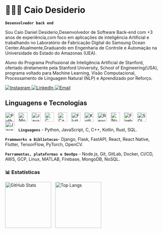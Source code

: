 # 👩🏻‍💻 Caio Desiderio

**`Desenvolvedor back end`**

Sou Caio Daniel Desiderio,Desenvolvedor de Software Back-end com +3 anos de experiência,com foco em aplicações de inteligência Artificial e trabalhando no Laboratório de Fabricação Digital do Samsung Ocean Center.Atualmente,Graduando em Engenharia de Controle e Automação na Universidade do Estado do Amazonas (UEA).

Aluno do Programa Profissional de Inteligência Artificial de Stanford, ofertado diretamente pela Stanford University, School of Engineering(USA), programa voltado para Machine Learning, Visão Computacional, Processamento de Linguagem Natural (NLP) e Aprendizado por Reforço.

<p align="left">
  <a href="https://www.instagram.com/caiodesiderioch/">
    <img alt="Instagram" title="Siga-me no Instagram" src="https://img.shields.io/badge/Instagram-ff69b4?style=for-the-badge&logo=instagram&logoColor=white"/>
  </a>
  <a href="https://www.linkedin.com/in/caiodesiderioch">
    <img alt="LinkedIn" title="Conecte-se comigo no LinkedIn" src="https://img.shields.io/badge/LinkedIn-0A66C2?style=for-the-badge&logo=linkedin&logoColor=white"/>
  </a>
  <a href="mailto:cd.chaves2005@gmail.com">
    <img alt="Email" title="Entre em contato por Email" src="https://img.shields.io/badge/Email-D14836?style=for-the-badge&logo=gmail&logoColor=white"/>
  </a>
</p>

##  Linguagens e Tecnologias

<img align="left" alt="Python" title="Python" width="30px" style="padding-right:10px;" src="https://cdn.jsdelivr.net/gh/devicons/devicon@latest/icons/python/python-original.svg"/>
<img align="left" alt="MongoDB" title="MongoDB" width="30px" style="padding-right:10px;" src="https://cdn.jsdelivr.net/gh/devicons/devicon@latest/icons/mongodb/mongodb-original.svg"/>
<img align="left" alt="JavaScript" title="JavaScript" width="30px" style="padding-right:10px;" src="https://cdn.jsdelivr.net/gh/devicons/devicon@latest/icons/javascript/javascript-original.svg"/>
<img align="left" alt="C" title="C" width="30px" style="padding-right:10px;" src="https://cdn.jsdelivr.net/gh/devicons/devicon@latest/icons/c/c-original.svg"/>
<img align="left" alt="C++" title="C++" width="30px" style="padding-right:10px;" src="https://cdn.jsdelivr.net/gh/devicons/devicon@latest/icons/cplusplus/cplusplus-original.svg"/>
<img align="left" alt="Flutter" title="Flutter" width="30px" style="padding-right:10px;" src="https://cdn.jsdelivr.net/gh/devicons/devicon@latest/icons/flutter/flutter-original.svg"/>
<img align="left" alt="Kotlin" title="Kotlin" width="30px" style="padding-right:10px;" src="https://cdn.jsdelivr.net/gh/devicons/devicon@latest/icons/kotlin/kotlin-original.svg"/>
<img align="left" alt="React" title="React" width="30px" style="padding-right:10px;" src="https://cdn.jsdelivr.net/gh/devicons/devicon@latest/icons/react/react-original.svg"/>
<img align="left" alt="Node.js" title="Node.js" width="30px" style="padding-right:10px;" src="https://cdn.jsdelivr.net/gh/devicons/devicon@latest/icons/nodejs/nodejs-original.svg"/>
<img align="left" alt="Firebase" title="Firebase" width="30px" style="padding-right:10px;" src="https://cdn.jsdelivr.net/gh/devicons/devicon@latest/icons/firebase/firebase-plain.svg"/>
<img align="left" alt="SQL" title="SQL" width="30px" style="padding-right:10px;" src="https://cdn.jsdelivr.net/gh/devicons/devicon@latest/icons/mysql/mysql-original.svg"/>
<img align="left" alt="Java" title="Java" width="30px" style="padding-right:10px;" src="https://cdn.jsdelivr.net/gh/devicons/devicon@latest/icons/java/java-original.svg"/>

<br/><br/>

**`Linguagens`** - Python, JavaScript, C, C++, Kotlin, Rust, SQL.

**`Frameworks e Bibliotecas`**- Django, Flask, FastAPI, React, React Native, Flutter, TensorFlow, PyTorch, OpenCV.

**`Ferramentas, plataformas e DevOps`** - Node.js, Git, GitLab, Docker, CI/CD, AWS, GCP, Linux, MATLAB, Firebase, MongoDB, NoSQL.

### 📊 Estatísticas

<p>
  <img
    align="left"
    alt="GitHub Stats"
    height="150"
    style="padding-right:10px;"
    src="https://github-readme-stats.vercel.app/api?username=Caiodesiderio&show_icons=true&theme=tokyonight&include_all_commits=true&locale=pt-br&v=2"
  />
  <img
    align="left"
    alt="Top Langs"
    height="150"
    style="padding-right:5px;"
    src="https://github-readme-stats.vercel.app/api/top-langs/?username=Caiodesiderio&theme=tokyonight&layout=compact&custom_title=Tecnologias&langs_count=10&size_weight=0.5&count_weight=0.5&v=2"
    />
</p>
